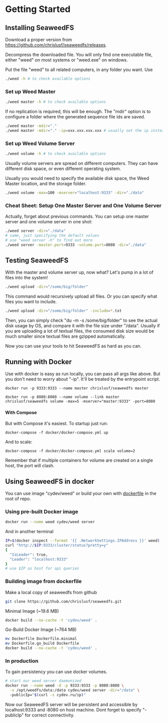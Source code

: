 # Getting Started

## Installing SeaweedFS

Download a proper version from https://github.com/chrislusf/seaweedfs/releases.

Decompress the downloaded file. You will only find one executable file, either "weed" on most systems or "weed.exe" on windows.

Put the file "weed" to all related computers, in any folder you want. Use 

```bash
./weed -h # to check available options
```

### Set up Weed Master

```bash
./weed master -h # to check available options
```

If no replication is required, this will be enough. The "mdir" option is to configure a folder where the generated sequence file ids are saved.

```bash
./weed master -mdir="."
./weed master -mdir="." -ip=xxx.xxx.xxx.xxx # usually set the ip instead the default "localhost"
```

### Set up Weed Volume Server

```bash
./weed volume -h # to check available options
```

Usually volume servers are spread on different computers. They can have different disk space, or even different operating system.

Usually you would need to specify the available disk space, the Weed Master location, and the storage folder.

```bash
./weed volume -max=100 -mserver="localhost:9333" -dir="./data"
```

### Cheat Sheet: Setup One Master Server and One Volume Server

Actually, forget about previous commands. You can setup one master server and one volume server in one shot:

```bash
./weed server -dir="./data"
# same, just specifying the default values
# use "weed server -h" to find out more
./weed server -master.port=9333 -volume.port=8080 -dir="./data"
```

## Testing SeaweedFS

With the master and volume server up, now what? Let's pump in a lot of files into the system!

```bash
./weed upload -dir="/some/big/folder"
```

This command would recursively upload all files. Or you can specify what files you want to include.

```bash
./weed upload -dir="/some/big/folder" -include=*.txt
```

Then, you can simply check "du -m -s /some/big/folder" to see the actual disk usage by OS, and compare it with the file size under "/data". Usually if you are uploading a lot of textual files, the consumed disk size would be much smaller since textual files are gzipped automatically.

Now you can use your tools to hit SeaweedFS as hard as you can.



## Running with Docker ##

Use with docker is easy as run locally, you can pass all args like above. But you don't need to worry about "-ip". It'll be treated by the entrypoint script.

```
docker run -p 9333:9333 --name master chrislusf/seaweedfs master
```
```
docker run -p 8080:8080 --name volume --link master chrislusf/seaweedfs volume -max=5 -mserver="master:9333" -port=8080
```
#### With Compose ####
But with Compose it's easiest.
To startup just run:
```
docker-compose -f docker/docker-compose.yml up
```
And to scale:
```
docker-compose -f docker/docker-compose.yml scale volume=2
```
Remember that if multiple containers for volume are created on a single host, the port will clash.

## Using SeaweedFS in docker

You can use image "cydev/weed" or build your own with [dockerfile][] in the root of repo.

[dockerfile]: https://github.com/chrislusf/seaweedfs/blob/master/Dockerfile


### Using pre-built Docker image

```bash
docker run --name weed cydev/weed server
```

And in another terminal

```bash
IP=$(docker inspect --format '{{ .NetworkSettings.IPAddress }}' weed)
curl "http://$IP:9333/cluster/status?pretty=y"	
{
  "IsLeader": true,
  "Leader": "localhost:9333"
}
# use $IP as host for api queries
```

### Building image from dockerfile

Make a local copy of seaweedfs from github

```bash
git clone https://github.com/chrislusf/seaweedfs.git
```

Minimal Image (~19.6 MB)

```bash
docker build --no-cache -t 'cydev/weed' .
```

Go-Build Docker Image (~764 MB)

```bash
mv Dockerfile Dockerfile.minimal
mv Dockerfile.go_build Dockerfile
docker build --no-cache -t 'cydev/weed' .
```

### In production

To gain persistency you can use docker volumes.

```bash
# start our weed server daemonized
docker run --name weed -d -p 9333:9333 -p 8080:8080 \
  -v /opt/weedfs/data:/data cydev/weed server -dir="/data" \ 
  -publicIp="$(curl -s cydev.ru/ip)"
```

Now our SeaweedFS server will be persistent and accessible by localhost:9333 and :8080 on host machine.
Dont forget to specify "-publicIp" for correct connectivity.